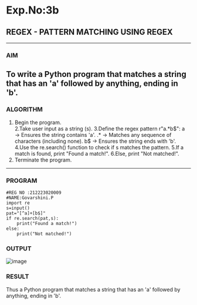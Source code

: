 # Exp.No:3b  
## REGEX - PATTERN MATCHING USING REGEX

---

### AIM  
To write a Python program that matches a string that has an 'a' followed by anything, ending in 'b'. 
---

### ALGORITHM

1. Begin the program.  
2.Take user input as a string (s).
3.Define the regex pattern r"a.*b$": a → Ensures the string contains 'a'.
                                     .* → Matches any sequence of characters (including none).
                                      b$ → Ensures the string ends with 'b'.
4.Use the re.search() function to check if s matches the pattern.
5.If a match is found, print "Found a match!".
6.Else, print "Not matched!".
7. Terminate the program.

---

### PROGRAM

```
#REG NO :212223020009
#NAME:Govarshini.P
import re
s=input()
pat="[^a]+[b$]"
if re.search(pat,s):
    print("Found a match!")
else:
    print("Not matched!")
```
### OUTPUT
![image](https://github.com/user-attachments/assets/7adb6d66-fdc9-4b1b-a747-c36539a3b804)


### RESULT
Thus a Python program that matches a string that has an 'a' followed by anything, ending in 'b'. 
